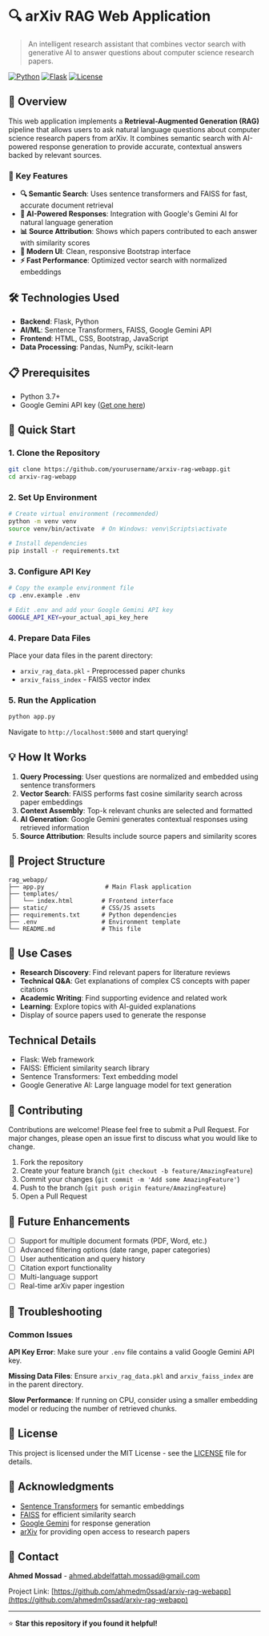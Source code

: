 # 🔍 arXiv RAG Web Application

> An intelligent research assistant that combines vector search with generative AI to answer questions about computer science research papers.

[![Python](https://img.shields.io/badge/Python-3.7+-blue.svg)](https://python.org)
[![Flask](https://img.shields.io/badge/Flask-2.0+-green.svg)](https://flask.palletsprojects.com)
[![License](https://img.shields.io/badge/License-MIT-yellow.svg)](LICENSE)

## 🚀 Overview

This web application implements a **Retrieval-Augmented Generation (RAG)** pipeline that allows users to ask natural language questions about computer science research papers from arXiv. It combines semantic search with AI-powered response generation to provide accurate, contextual answers backed by relevant sources.

### 🎯 Key Features

- **🔍 Semantic Search**: Uses sentence transformers and FAISS for fast, accurate document retrieval
- **🤖 AI-Powered Responses**: Integration with Google's Gemini AI for natural language generation
- **📊 Source Attribution**: Shows which papers contributed to each answer with similarity scores
- **🎨 Modern UI**: Clean, responsive Bootstrap interface
- **⚡ Fast Performance**: Optimized vector search with normalized embeddings

## 🛠️ Technologies Used

- **Backend**: Flask, Python
- **AI/ML**: Sentence Transformers, FAISS, Google Gemini API
- **Frontend**: HTML, CSS, Bootstrap, JavaScript
- **Data Processing**: Pandas, NumPy, scikit-learn

## 📋 Prerequisites

- Python 3.7+
- Google Gemini API key ([Get one here](https://makersuite.google.com/app/apikey))

## 🚀 Quick Start

### 1. Clone the Repository
```bash
git clone https://github.com/yourusername/arxiv-rag-webapp.git
cd arxiv-rag-webapp
```

### 2. Set Up Environment
```bash
# Create virtual environment (recommended)
python -m venv venv
source venv/bin/activate  # On Windows: venv\Scripts\activate

# Install dependencies
pip install -r requirements.txt
```

### 3. Configure API Key
```bash
# Copy the example environment file
cp .env.example .env

# Edit .env and add your Google Gemini API key
GOOGLE_API_KEY=your_actual_api_key_here
```

### 4. Prepare Data Files
Place your data files in the parent directory:
- `arxiv_rag_data.pkl` - Preprocessed paper chunks
- `arxiv_faiss_index` - FAISS vector index

### 5. Run the Application
```bash
python app.py
```

Navigate to `http://localhost:5000` and start querying!

## 💡 How It Works

1. **Query Processing**: User questions are normalized and embedded using sentence transformers
2. **Vector Search**: FAISS performs fast cosine similarity search across paper embeddings
3. **Context Assembly**: Top-k relevant chunks are selected and formatted
4. **AI Generation**: Google Gemini generates contextual responses using retrieved information
5. **Source Attribution**: Results include source papers and similarity scores

## 🔧 Project Structure

```
rag_webapp/
├── app.py                 # Main Flask application
├── templates/
│   └── index.html        # Frontend interface
├── static/               # CSS/JS assets
├── requirements.txt      # Python dependencies
├── .env                  # Environment template
└── README.md             # This file
```

## 🎯 Use Cases

- **Research Discovery**: Find relevant papers for literature reviews
- **Technical Q&A**: Get explanations of complex CS concepts with paper citations
- **Academic Writing**: Find supporting evidence and related work
- **Learning**: Explore topics with AI-guided explanations
- Display of source papers used to generate the response

## Technical Details

- Flask: Web framework
- FAISS: Efficient similarity search library
- Sentence Transformers: Text embedding model
- Google Generative AI: Large language model for text generation

## 🤝 Contributing

Contributions are welcome! Please feel free to submit a Pull Request. For major changes, please open an issue first to discuss what you would like to change.

1. Fork the repository
2. Create your feature branch (`git checkout -b feature/AmazingFeature`)
3. Commit your changes (`git commit -m 'Add some AmazingFeature'`)
4. Push to the branch (`git push origin feature/AmazingFeature`)
5. Open a Pull Request

## 🔮 Future Enhancements

- [ ] Support for multiple document formats (PDF, Word, etc.)
- [ ] Advanced filtering options (date range, paper categories)
- [ ] User authentication and query history
- [ ] Citation export functionality
- [ ] Multi-language support
- [ ] Real-time arXiv paper ingestion

## 🚨 Troubleshooting

### Common Issues

**API Key Error**: Make sure your `.env` file contains a valid Google Gemini API key.

**Missing Data Files**: Ensure `arxiv_rag_data.pkl` and `arxiv_faiss_index` are in the parent directory.

**Slow Performance**: If running on CPU, consider using a smaller embedding model or reducing the number of retrieved chunks.

## 📄 License

This project is licensed under the MIT License - see the [LICENSE](LICENSE) file for details.

## 🙏 Acknowledgments

- [Sentence Transformers](https://www.sbert.net/) for semantic embeddings
- [FAISS](https://faiss.ai/) for efficient similarity search
- [Google Gemini](https://ai.google.dev/) for response generation
- [arXiv](https://arxiv.org/) for providing open access to research papers

## 📧 Contact

**Ahmed Mossad** - [ahmed.abdelfattah.mossad@gmail.com](mailto:ahmed.abdelfattah.mossad@gmail.com)

Project Link: [https://github.com/ahmedm0ssad/arxiv-rag-webapp](https://github.com/ahmedm0ssad/arxiv-rag-webapp)

---

⭐ **Star this repository if you found it helpful!**
